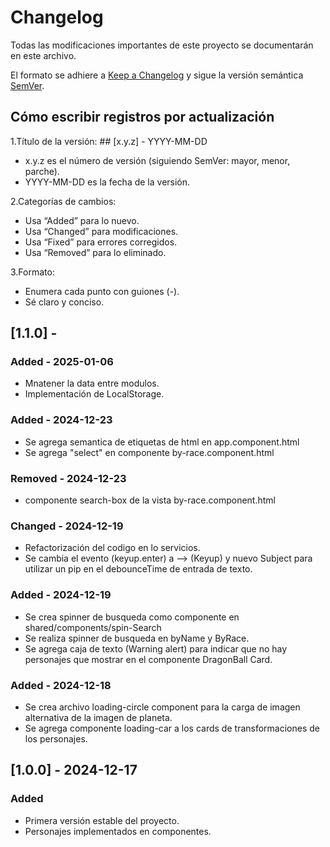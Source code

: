 # Changelog

Todas las modificaciones importantes de este proyecto se documentarán en este archivo.

El formato se adhiere a [Keep a Changelog](https://keepachangelog.com/) y sigue la versión semántica [SemVer](https://semver.org/).

## Cómo escribir registros por actualización

1.Título de la versión: ## [x.y.z] - YYYY-MM-DD

- x.y.z es el número de versión (siguiendo SemVer: mayor, menor, parche).
- YYYY-MM-DD es la fecha de la versión.

2.Categorías de cambios:

- Usa “Added” para lo nuevo.
- Usa “Changed” para modificaciones.
- Usa “Fixed” para errores corregidos.
- Usa “Removed” para lo eliminado.

3.Formato:

- Enumera cada punto con guiones (-).
- Sé claro y conciso.

## [1.1.0] -

### Added - 2025-01-06

- Mnatener la data entre modulos.
- Implementación de LocalStorage.

### Added - 2024-12-23

- Se agrega semantica de etiquetas de html en app.component.html
- Se agrega "select" en componente by-race.component.html

### Removed - 2024-12-23

- componente search-box de la vista by-race.component.html

### Changed - 2024-12-19

- Refactorización del codigo en lo servicios.
- Se cambia el evento (keyup.enter) a --> (Keyup) y nuevo Subject para utilizar un pip en el debounceTime de entrada de texto.

### Added - 2024-12-19

- Se crea spinner de busqueda como componente en shared/components/spin-Search
- Se realiza spinner de busqueda en byName y ByRace.
- Se agrega caja de texto (Warning alert) para indicar que no hay personajes que mostrar en el componente DragonBall Card.

### Added - 2024-12-18

- Se crea archivo loading-circle component para la carga de imagen alternativa de la imagen de planeta.
- Se agrega componente loading-car a los cards de transformaciones de los personajes.

## [1.0.0] - 2024-12-17

### Added

- Primera versión estable del proyecto.
- Personajes implementados en componentes.
